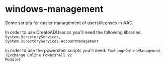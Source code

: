 # windows-management
Some scripts for easier management of users/licenses in AAD.

In order to use CreateADUser.cs you'll need the following libraries:
<code>System.DirectoryServices, System.DirectoryServices.AccountManagement</code>

In order to use the powershell scripts you'll need:
<code>ExchangeOnlineManagement (Exchange Online Powershell V2 Module)</code>
